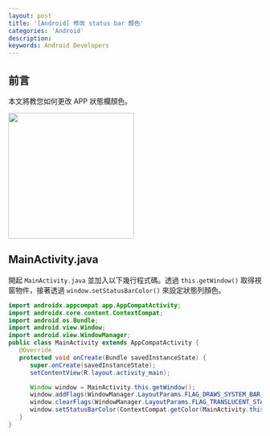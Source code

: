 ```yaml
---
layout: post
title: '[Android] 修改 status bar 顏色'
categories: 'Android'
description: 
keywords: Android Developers
---
```


## 前言
本文將教您如何更改 APP 狀態欄顏色。

<img src="/images/posts/android/2021/img1100405-1.gif" width="250px">

## MainActivity.java
開起 `MainActivity.java` 並加入以下幾行程式碼。透過 `this.getWindow()` 取得視窗物件，接著透過 `window.setStatusBarColor()` 來設定狀態列顏色。

```java
import androidx.appcompat.app.AppCompatActivity;
import androidx.core.content.ContextCompat;
import android.os.Bundle;
import android.view.Window;
import android.view.WindowManager;
public class MainActivity extends AppCompatActivity {
   @Override
   protected void onCreate(Bundle savedInstanceState) {
      super.onCreate(savedInstanceState);
      setContentView(R.layout.activity_main);

      Window window = MainActivity.this.getWindow();
      window.addFlags(WindowManager.LayoutParams.FLAG_DRAWS_SYSTEM_BAR_BACKGROUNDS);
      window.clearFlags(WindowManager.LayoutParams.FLAG_TRANSLUCENT_STATUS);
      window.setStatusBarColor(ContextCompat.getColor(MainActivity.this, R.color.colorAccent));
   }
}
```